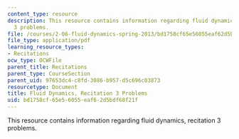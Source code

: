 ```yaml
---
content_type: resource
description: This resource contains information regarding fluid dynamics, recitation
  3 problems.
file: /courses/2-06-fluid-dynamics-spring-2013/bd1758cf65e56055eaf62d5bdf68f21f_MIT2_06S14_rec3prob.pdf
file_type: application/pdf
learning_resource_types:
- Recitations
ocw_type: OCWFile
parent_title: Recitations
parent_type: CourseSection
parent_uid: 97653dc4-c8fd-3086-b957-d5c696c03873
resourcetype: Document
title: Fluid Dynamics, Recitation 3 Problems
uid: bd1758cf-65e5-6055-eaf6-2d5bdf68f21f
---
```

This resource contains information regarding fluid dynamics, recitation 3 problems.

